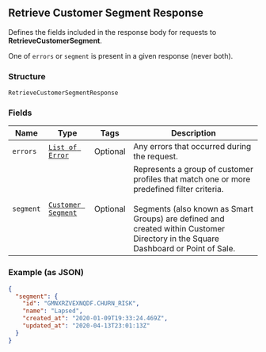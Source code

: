 ## Retrieve Customer Segment Response

Defines the fields included in the response body for requests to __RetrieveCustomerSegment__.

One of `errors` or `segment` is present in a given response (never both).

### Structure

`RetrieveCustomerSegmentResponse`

### Fields

| Name | Type | Tags | Description |
|  --- | --- | --- | --- |
| `errors` | [`List of Error`](/doc/models/error.md) | Optional | Any errors that occurred during the request. |
| `segment` | [`Customer Segment`](/doc/models/customer-segment.md) | Optional | Represents a group of customer profiles that match one or more predefined filter criteria. <br><br>Segments (also known as Smart Groups) are defined and created within Customer Directory in the Square Dashboard or Point of Sale. |

### Example (as JSON)

```json
{
  "segment": {
    "id": "GMNXRZVEXNQDF.CHURN_RISK",
    "name": "Lapsed",
    "created_at": "2020-01-09T19:33:24.469Z",
    "updated_at": "2020-04-13T23:01:13Z"
  }
}
```


